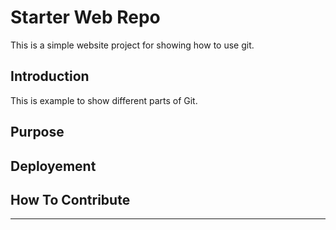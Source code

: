 # Starter Web Repo

This is a simple website project for showing how to use git.

## Introduction

This is example to show different parts of Git.

## Purpose

## Deployement

## How To Contribute 

-----------


